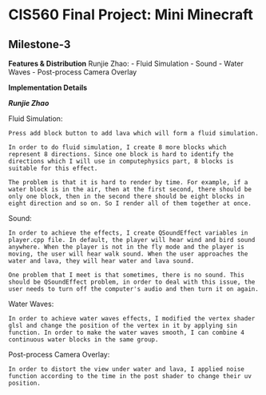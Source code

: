 # CIS560 Final Project: Mini Minecraft

## Milestone-3

**Features & Distribution**
	Runjie Zhao:
		- Fluid Simulation
		- Sound
		- Water Waves
		- Post-process Camera Overlay

**Implementation Details**

***Runjie Zhao***

Fluid Simulation:

	Press add block button to add lava which will form a fluid simulation.
	
	In order to do fluid simulation, I create 8 more blocks which represent 8 directions. Since one block is hard to identify the directions which I will use in computephysics part, 8 blocks is suitable for this effect. 
	
	The problem is that it is hard to render by time. For example, if a water block is in the air, then at the first second, there should be only one block, then in the second there should be eight blocks in eight direction and so on. So I render all of them together at once.

Sound:
	
	In order to achieve the effects, I create QSoundEffect variables in player.cpp file. In default, the player will hear wind and bird sound anywhere. When the player is not in the fly mode and the player is moving, the user will hear walk sound. When the user approaches the water and lava, they will hear water and lava sound.
	
	One problem that I meet is that sometimes, there is no sound. This should be QSoundEffect problem, in order to deal with this issue, the user needs to turn off the computer's audio and then turn it on again.
	
Water Waves:
	
	In order to achieve water waves effects, I modified the vertex shader glsl and change the position of the vertex in it by applying sin function. In order to make the water waves smooth, I can combine 4 continuous water blocks in the same group.
	
Post-process Camera Overlay:

	In order to distort the view under water and lava, I applied noise function according to the time in the post shader to change their uv position.
